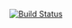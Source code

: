[![Build Status](https://travis-ci.org/tothalex95/BookApp.svg?branch=master)](https://travis-ci.org/tothalex95/BookApp)

